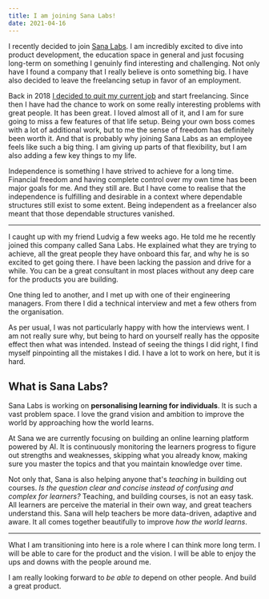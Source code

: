 ```yaml
---
title: I am joining Sana Labs!
date: 2021-04-16
---
```


I recently decided to join [Sana Labs](sana-labs). I am incredibly excited to
dive into product development, the education space in general and just focusing
long-term on something I genuinly find interesting and challenging. Not only
have I found a company that I really believe is onto something big. I have also
decided to leave the freelancing setup in favor of an employment.

Back in 2018 [I decided to quit my current job](quit-job) and start freelancing.
Since then I have had the chance to work on some really interesting problems
with great people. It has been great. I loved almost all of it, and I am for
sure going to miss a few features of that life setup. Being your own boss comes
with a lot of additional work, but to me the sense of freedom has definitely
been worth it. And that is probably why joining Sana Labs as an employee feels
like such a big thing. I am giving up parts of that flexibility, but I am also
adding a few key things to my life.

Independence is something I have strived to achieve for a long time. Financial
freedom and having complete control over my own time has been major goals for
me. And they still are. But I have come to realise that the independence is
fulfilling and desirable in a context where dependable structures still exist to
some extent. Being independent as a freelancer also meant that those dependable
structures vanished.

---

I caught up with my friend Ludvig a few weeks ago. He told me he recently joined
this company called Sana Labs. He explained what they are trying to achieve, all
the great people they have onboard this far, and why he is so excited to get
going there. I have been lacking the passion and drive for a while. You can be a
great consultant in most places without any deep care for the products you are
building.

One thing led to another, and I met up with one of their engineering managers.
From there I did a technical interview and met a few others from the
organisation.

As per usual, I was not particularly happy with how the interviews went. I am
not really sure why, but being to hard on yourself really has the opposite
effect then what was intended. Instead of seeing the things I did right, I find
myself pinpointing all the mistakes I did. I have a lot to work on here, but it
is hard.

## What is Sana Labs?

Sana Labs is working on **personalising learning for individuals**. It is such a
vast problem space. I love the grand vision and ambition to improve the world by
approaching how the world learns.

At Sana we are currently focusing on building an online learning platform
powered by AI. It is continuously monitoring the learners progress to figure out
strengths and weaknesses, skipping what you already know, making sure you master
the topics and that you maintain knowledge over time.

Not only that, Sana is also helping anyone that's _teaching_ in building out
courses. _Is the question clear and concise instead of confusing and complex for
learners?_ Teaching, and building courses, is not an easy task. All learners are
perceive the material in their own way, and great teachers understand this. Sana
will help teachers be more data-driven, adaptive and aware. It all comes
together beautifully to improve _how the world learns_.

---

What I am transitioning into here is a role where I can think more long term. I
will be able to care for the product and the vision. I will be able to enjoy the
ups and downs with the people around me.

I am really looking forward to _be able to_ depend on other people. And build a
great product.

[sana-labs]: https://sana.ai
[quit-job]: https://antn.se/notes/i-quit-my-job
